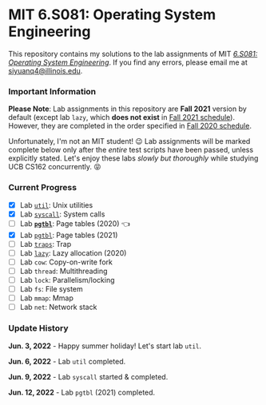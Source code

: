 # MIT 6.S081: Operating System Engineering

This repository contains my solutions to the lab assignments of MIT
[*6.S081: Operating System Engineering*](https://pdos.csail.mit.edu/6.828/2021/schedule.html). If you find any errors, please
email me at siyuanq4@illinois.edu.

### Important Information

**Please Note**: Lab assignments in this repository are **Fall 2021** version by default (except lab `lazy`, which **does not exist**
in [Fall 2021 schedule](https://pdos.csail.mit.edu/6.828/2021/schedule.html)). However, they are completed in the order specified
in [Fall 2020 schedule](https://pdos.csail.mit.edu/6.828/2020/schedule.html).

Unfortunately, I'm not an MIT student! :wink: Lab assignments will be marked complete below only after the *entire* test scripts have been
passed, unless explicitly stated. Let's enjoy these labs *slowly but thoroughly* while studying UCB CS162 concurrently. :stuck_out_tongue_closed_eyes:

### Current Progress

- [x] Lab [`util`](https://github.com/Brant-Skywalker/MIT-6.S081/tree/util): Unix utilities
- [x] Lab [`syscall`](https://github.com/Brant-Skywalker/MIT-6.S081/tree/syscall): System calls
- [ ] Lab [**`pgtbl`**](https://github.com/Brant-Skywalker/MIT-6.S081/tree/pgtbl-2020): Page tables (2020) :point_left:
- [x] Lab [`pgtbl`](https://github.com/Brant-Skywalker/MIT-6.S081/tree/pgtbl-2021): Page tables (2021) 
- [ ] Lab [`traps`](https://github.com/Brant-Skywalker/MIT-6.S081/tree/traps): Trap
- [ ] Lab [`lazy`](https://github.com/Brant-Skywalker/MIT-6.S081/tree/lazy): Lazy allocation (2020)
- [ ] Lab `cow`: Copy-on-write fork
- [ ] Lab `thread`: Multithreading
- [ ] Lab `lock`: Parallelism/locking
- [ ] Lab `fs`: File system
- [ ] Lab `mmap`: Mmap
- [ ] Lab `net`: Network stack

### Update History

**Jun. 3, 2022** - Happy summer holiday! Let's start lab `util`.

**Jun. 6, 2022** - Lab `util` completed.

**Jun. 9, 2022** - Lab `syscall` started & completed.

**Jun. 12, 2022** - Lab `pgtbl` (2021) completed.
